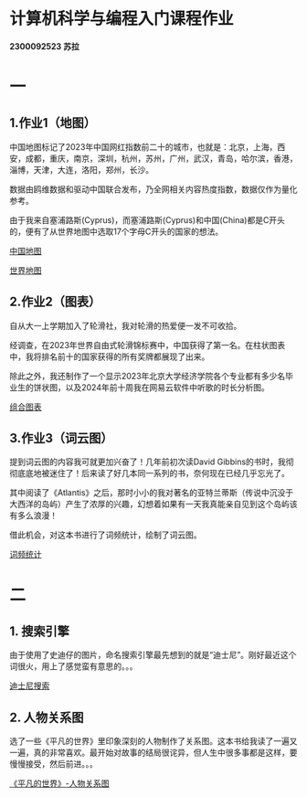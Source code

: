 # 计算机科学与编程入门课程作业
#### 2300092523 苏拉

# 一

## 1.作业1（地图）
中国地图标记了2023年中国网红指数前二十的城市，也就是：北京，上海，西安，成都，重庆，南京，深圳，杭州，苏州，广州，武汉，青岛，哈尔滨，香港，淄博，天津，大连，洛阳，郑州，长沙。

数据由鸥维数据和驱动中国联合发布，乃全网相关内容热度指数，数据仅作为量化参考。

由于我来自塞浦路斯(Cyprus)，而塞浦路斯(Cyprus)和中国(China)都是C开头的，便有了从世界地图中选取17个字母C开头的国家的想法。

[中国地图](https://specismile.github.io/China.html)

[世界地图](https://specismile.github.io/World.html)


## 2.作业2（图表）
自从大一上学期加入了轮滑社，我对轮滑的热爱便一发不可收拾。

经调查，在2023年世界自由式轮滑锦标赛中，中国获得了第一名。在柱状图表中，我将排名前十的国家获得的所有奖牌都展现了出来。

除此之外，我还制作了一个显示2023年北京大学经济学院各个专业都有多少名毕业生的饼状图，以及2024年前十周我在网易云软件中听歌的时长分析图。

[组合图表](https://specismile.github.io/Charts.html)


## 3.作业3（词云图）
提到词云图的内容我可就更加兴奋了！几年前初次读David Gibbins的书时，我彻彻底底地被迷住了！后来读了好几本同一系列的书，奈何现在已经几乎忘光了。

其中阅读了《Atlantis》之后，那时小小的我对著名的亚特兰蒂斯（传说中沉没于大西洋的岛屿）产生了浓厚的兴趣，幻想着如果有一天我真能亲自见到这个岛屿该有多么浪漫！

借此机会，对这本书进行了词频统计，绘制了词云图。

[词频统计](https://specismile.github.io/Atlantis.html)



# 二
## 1. 搜索引擎
由于使用了史迪仔的图片，命名搜索引擎最先想到的就是“迪士尼”。刚好最近这个词很火，用上了感觉蛮有意思的。。。

[迪士尼搜索](https://specismile.github.io/Search.html)


## 2. 人物关系图
选了一些《平凡的世界》里印象深刻的人物制作了关系图。这本书给我读了一遍又一遍，真的非常喜欢。最开始对故事的结局很诧异，但人生中很多事都是这样，要慢慢接受，然后前进。。。

[《平凡的世界》-人物关系图](https://specismile.github.io/Relationships.html)
